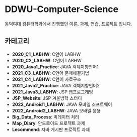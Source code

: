 # DDWU-Computer-Science
동덕여대 컴퓨터학과에서 진행했던 이론, 과제, 연습, 프로젝트 입니다. 

## 카테고리
- **2020_C1_LABHW**: C언어 LABHW
- **2020_C2_LABHW**: C언어 LABHW
- **2020_Java1_Practice**: JAVA 객체지향언어1
- **2021_C3_LABHW**: C언어 문제해결기법
- **2021_C4_LABHW**: C언어 자료구조
- **2021_Java2_Practice**: JAVA 객체지향언어2
- **2021_Java3_LABHW**: JSP 웹프로그래밍
- **JSP_Website**: JSP 겨울방학 스터디
- **2022_Android1_LABHW**: JAVA 모바일 소프트웨어
- **2022_Android2_LABHW**: JAVA 모바일 응용
- **Big_Data_Process**: 빅데이터 처리
- **Map_Diary**: 안드로이드 프로젝트 과제
- **Lecommend**: 자바 게시판 프로젝트 과제
  
